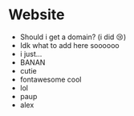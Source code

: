 # Website
- Should i get a domain? (i did :cry:)
- Idk what to add here soooooo
- i just...
- BANAN
- cutie
- fontawesome cool
- lol
- paup
- alex
